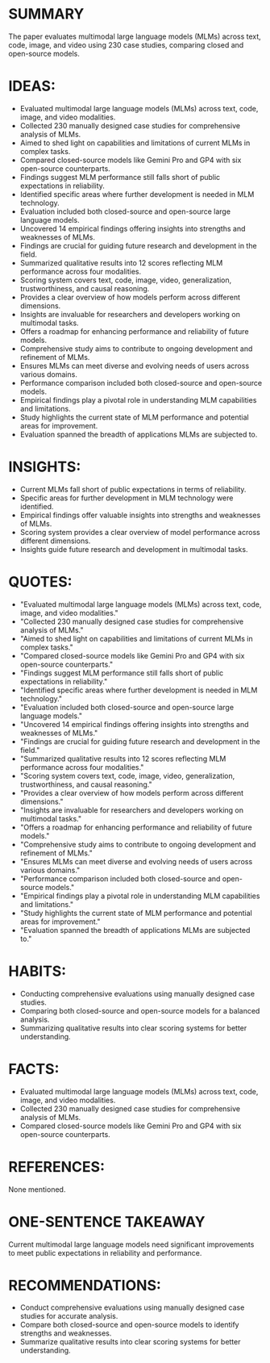 # SUMMARY
The paper evaluates multimodal large language models (MLMs) across text, code, image, and video using 230 case studies, comparing closed and open-source models.

# IDEAS:
- Evaluated multimodal large language models (MLMs) across text, code, image, and video modalities.
- Collected 230 manually designed case studies for comprehensive analysis of MLMs.
- Aimed to shed light on capabilities and limitations of current MLMs in complex tasks.
- Compared closed-source models like Gemini Pro and GP4 with six open-source counterparts.
- Findings suggest MLM performance still falls short of public expectations in reliability.
- Identified specific areas where further development is needed in MLM technology.
- Evaluation included both closed-source and open-source large language models.
- Uncovered 14 empirical findings offering insights into strengths and weaknesses of MLMs.
- Findings are crucial for guiding future research and development in the field.
- Summarized qualitative results into 12 scores reflecting MLM performance across four modalities.
- Scoring system covers text, code, image, video, generalization, trustworthiness, and causal reasoning.
- Provides a clear overview of how models perform across different dimensions.
- Insights are invaluable for researchers and developers working on multimodal tasks.
- Offers a roadmap for enhancing performance and reliability of future models.
- Comprehensive study aims to contribute to ongoing development and refinement of MLMs.
- Ensures MLMs can meet diverse and evolving needs of users across various domains.
- Performance comparison included both closed-source and open-source models.
- Empirical findings play a pivotal role in understanding MLM capabilities and limitations.
- Study highlights the current state of MLM performance and potential areas for improvement.
- Evaluation spanned the breadth of applications MLMs are subjected to.

# INSIGHTS:
- Current MLMs fall short of public expectations in terms of reliability.
- Specific areas for further development in MLM technology were identified.
- Empirical findings offer valuable insights into strengths and weaknesses of MLMs.
- Scoring system provides a clear overview of model performance across different dimensions.
- Insights guide future research and development in multimodal tasks.

# QUOTES:
- "Evaluated multimodal large language models (MLMs) across text, code, image, and video modalities."
- "Collected 230 manually designed case studies for comprehensive analysis of MLMs."
- "Aimed to shed light on capabilities and limitations of current MLMs in complex tasks."
- "Compared closed-source models like Gemini Pro and GP4 with six open-source counterparts."
- "Findings suggest MLM performance still falls short of public expectations in reliability."
- "Identified specific areas where further development is needed in MLM technology."
- "Evaluation included both closed-source and open-source large language models."
- "Uncovered 14 empirical findings offering insights into strengths and weaknesses of MLMs."
- "Findings are crucial for guiding future research and development in the field."
- "Summarized qualitative results into 12 scores reflecting MLM performance across four modalities."
- "Scoring system covers text, code, image, video, generalization, trustworthiness, and causal reasoning."
- "Provides a clear overview of how models perform across different dimensions."
- "Insights are invaluable for researchers and developers working on multimodal tasks."
- "Offers a roadmap for enhancing performance and reliability of future models."
- "Comprehensive study aims to contribute to ongoing development and refinement of MLMs."
- "Ensures MLMs can meet diverse and evolving needs of users across various domains."
- "Performance comparison included both closed-source and open-source models."
- "Empirical findings play a pivotal role in understanding MLM capabilities and limitations."
- "Study highlights the current state of MLM performance and potential areas for improvement."
- "Evaluation spanned the breadth of applications MLMs are subjected to."

# HABITS:
- Conducting comprehensive evaluations using manually designed case studies.
- Comparing both closed-source and open-source models for a balanced analysis.
- Summarizing qualitative results into clear scoring systems for better understanding.

# FACTS:
- Evaluated multimodal large language models (MLMs) across text, code, image, and video modalities.
- Collected 230 manually designed case studies for comprehensive analysis of MLMs.
- Compared closed-source models like Gemini Pro and GP4 with six open-source counterparts.

# REFERENCES:
None mentioned.

# ONE-SENTENCE TAKEAWAY
Current multimodal large language models need significant improvements to meet public expectations in reliability and performance.

# RECOMMENDATIONS:
- Conduct comprehensive evaluations using manually designed case studies for accurate analysis.
- Compare both closed-source and open-source models to identify strengths and weaknesses.
- Summarize qualitative results into clear scoring systems for better understanding.